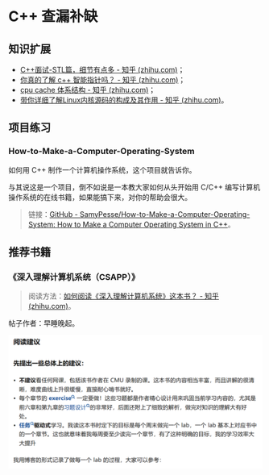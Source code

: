 # C++ 查漏补缺

## 知识扩展

- [C++面试-STL篇，细节有点多 - 知乎 (zhihu.com)](https://zhuanlan.zhihu.com/p/614287445?utm_source=wechat_session&utm_medium=social&utm_oi=869896098955792384)；
- [你真的了解 c++ 智能指针吗？ - 知乎 (zhihu.com)](https://zhuanlan.zhihu.com/p/666995512)；
- [cpu cache 体系结构 - 知乎 (zhihu.com)](https://zhuanlan.zhihu.com/p/666581673)；
- [带你详细了解Linux内核源码的构成及其作用 - 知乎 (zhihu.com)](https://zhuanlan.zhihu.com/p/664311343)。

## 项目练习

### How-to-Make-a-Computer-Operating-System

如何用 C++ 制作一个计算机操作系统，这个项目就告诉你。

与其说这是一个项目，倒不如说是一本教大家如何从头开始用 C/C++ 编写计算机操作系统的在线书籍，如果能搞下来，对你的帮助会很大。

> 链接：[GitHub - SamyPesse/How-to-Make-a-Computer-Operating-System: How to Make a Computer Operating System in C++](https://link.zhihu.com/?target=https%3A//github.com/SamyPesse/How-to-Make-a-Computer-Operating-System)。

## 推荐书籍

### 《深入理解计算机系统（CSAPP）》

> 阅读方法：[如何阅读《深入理解计算机系统》这本书？ - 知乎 (zhihu.com)](https://www.zhihu.com/question/20402534)。

帖子作者：早睡晚起。

![image-20231119234118150](C++查漏补缺.assets/image-20231119234118150.png)
